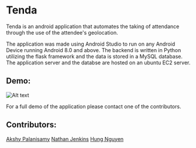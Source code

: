 # Tenda

Tenda is an android application that automates the taking of attendance through the use of the attendee's geolocation. 

The application was made using Android Studio to run on any Android Device running Android 8.0 and above. The backend is written in Python utilizing the flask framework and the data is stored in a MySQL database. The application server and the databse are hosted on an ubuntu EC2 server.

## Demo:

![Alt text](Screenshots/Home_Screen.png?raw=true "Home Screen")

For a full demo of the application please contact one of the contributors.

## Contributors:
[Akshy Palanisamy](https://pages.github.com/akshypalanisamy)
[Nathan Jenkins](https://pages.github.com/cha-boy-nate)
[Hung Nguyen](https://www.linkedin.com/in/hung-nguyen-3192a6132/)

